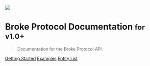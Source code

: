![](https://brokeprotocol.com/wp-content/uploads/LogoSmall.png)

# Broke Protocol Documentation <small>for v1.0+</small>

> Documentation for the Broke Protocol API.

[Getting Started](#getting-started)
[Examples](/Examples/)
[Entity List](/EntityList/)